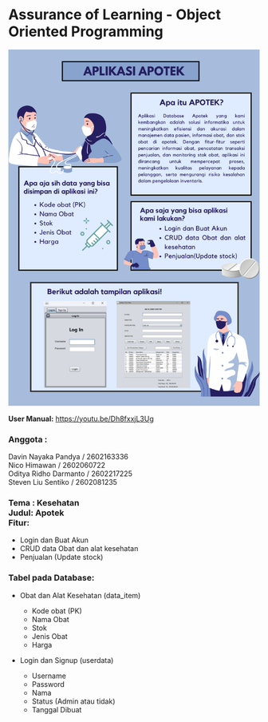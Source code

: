# Assurance of Learning - Object Oriented Programming
![Poster](./Poster.png)

<b>User Manual:</b> https://youtu.be/Dh8fxxjL3Ug <br>


<h3><b>Anggota : </b></h3>
Davin Nayaka Pandya / 2602163336<br>
Nico Himawan / 2602060722<br>
Oditya Ridho Darmanto / 2602217225<br>
Steven Liu Sentiko / 2602081235<br>


<h3>
<b>Tema :</b> Kesehatan<br>
<b>Judul:</b> Apotek<br>
<b>Fitur:</b>
</h3>

- Login dan Buat Akun
- CRUD data Obat dan alat kesehatan
- Penjualan (Update stock)

<h3>Tabel pada Database:</h3>

- Obat dan Alat Kesehatan (data_item)
    - Kode obat (PK)
    - Nama Obat
    - Stok
    - Jenis Obat
    - Harga

- Login dan Signup (userdata)
    -  Username
    -  Password
    -  Nama
    -  Status (Admin atau tidak)
    -  Tanggal Dibuat
